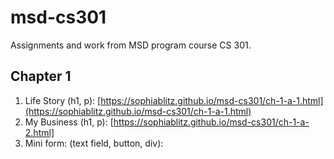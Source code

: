 # msd-cs301
Assignments and work from MSD program course CS 301.

## Chapter 1
1. Life Story (h1, p): [https://sophiablitz.github.io/msd-cs301/ch-1-a-1.html](https://sophiablitz.github.io/msd-cs301/ch-1-a-1.html)
2. My Business (h1, p): [https://sophiablitz.github.io/msd-cs301/ch-1-a-2.html]
3. Mini form: (text field, button, div):
